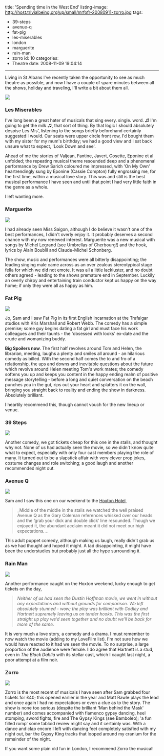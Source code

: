 title: 'Spending time in the West End'
listing-image: http://host.trivialbeing.org/up/small/mrfofr-20080911-zorro.jpg
tags:
  - 39-steps
  - avenue-q
  - fat-pig
  - les-miserables
  - london
  - marguerite
  - rain-man
  - zorro
id: 10
categories:
  - Theatre
date: 2008-11-09 19:04:14
---

Living in St Albans I've recently taken the opportunity to see as much theatre as possible, and now I have a couple of spare minutes between all the shows, holiday and traveling, I'll write a bit about them all.

[![](http://host.trivialbeing.org/up/small/mrfofr-20081109-les-mis.jpg)](http://host.trivialbeing.org/up/mrfofr-20081109-les-mis.jpg)

<!--more-->

### Les Miserables

I've long been a great hater of musicals that sing every. single. word. ♫ I'm going to get the milk ♫, that sort of thing. By that logic I should absolutely despise Les Mis', listening to the songs briefly beforehand certainly suggested I would. Our seats were upper circle front row, I'd bought them with my sister for my mum's birthday; we had a good view and I sat back unsure what to expect, 'Look Down and see'.

Ahead of me the stories of Valjean, Fantine, Javert, Cosette, Eponine et al unfolded; the repeating musical theme resounded deep and a phenomenal performance by Drew Sarich coloured me impressed, with 'On My Own' heartrendingly sung by Eponine (Cassie Compton) fully engrossing me, for the first time, within a musical love story. This was and still is the best musical performance I have seen and until that point I had very little faith in the genre as a whole.

I left wanting more.

### Marguerite

![](http://host.trivialbeing.org/up/mrfofr-20081109-marguerite.jpg)

I had already seen Miss Saigon, although I do believe it wasn't one of the best performances, I didn't overly enjoy it. It probably deserves a second chance with my now renewed interest. Marguerite was a new musical with songs by Michel Legrand (see Umbrellas of Cherbourg!) and the hook, lyrics by Alain Boublil and Claude-Michel Schonberg.

The show, music and performances were all bitterly disappointing; the leading singing male came across as an over zealous stereotypical stage fella for which we did not emote. It was all a little lackluster, and no doubt others agreed - leading to the shows premature end in September. Luckily an overly chirpy and entertaining train conductor kept us happy on the way home; if only they were all as happy as him.

### Fat Pig

![](http://host.trivialbeing.org/up/mrfofr-20081109-fat-pig.jpg)

Jo, Sam and I saw Fat Pig in its first English incarnation at the Trafalgar studios with Kris Marshall and Robert Webb. The comedy has a simple premise; some guy begins dating a fat girl and must face his work colleagues and their taunts - the 'obsessed with looks' ex-date and the crude and womanizing buddy.

**Big Spoilers now**. The first half revolves around Tom and Helen, the librarian, meeting, laughs a plenty and smiles all around - an hilarious comedy as billed. With the second half comes the to and fro of a relationship, the ups and downs and inevitable questions about the future which revolve around Helen meeting Tom's work mates; the comedy softens you up and keeps you content in the happy ending realm of positive message storytelling - before a long and quiet conversation on the beach punches you in the gut, rips out your heart and splatters it on the wall, bringing you straight back to reality and ending the show in darkness. Absolutely brilliant.

I heartily recommend this, though cannot vouch for the new lineup or venue.

### 39 Steps

![](http://host.trivialbeing.org/up/mrfofr-20080911-39steps-1.jpg)

Another comedy, we got tickets cheap for this one in the stalls, and thought why not. None of us had actually seen the movie, so we didn't know quite what to expect, especially with only four cast members playing the role of many. It turned out to be a slapstick affair with very clever prop jokes, costume changes and role switching; a good laugh and another recommended night out.

### Avenue Q

![](http://host.trivialbeing.org/up/mrfofr-20080911-avenue-q-london.jpg)

Sam and I saw this one on our weekend to the [Hoxton Hotel](http://www.mrfofr.com/2008/10/hoxton-hotel-london/),

> _Middle of the middle in the stalls we watched the well praised Avenue Q as the Gary Coleman references whisked over our heads and the ‘grab your dick and double click‘ line resounded. Though we enjoyed it, the abundant acclaim meant it did not meet our high expectations. _

This adult puppet comedy, although making us laugh, really didn't grab us as we had thought and hoped it might. A tad disappointing, it might have been the understudies but probably just all the hype surrounding it.

### Rain Man

![](http://host.trivialbeing.org/up/mrfofr-20080911-rainman.jpg)

Another performance caught on the Hoxton weekend, lucky enough to get tickets on the day,

> _Neither of us had seen the Dustin Hoffman movie, we went in without any expectations and without grounds for comparison. We left absolutely stunned - wow; the play was brilliant with Godley and Hartnett supremely leaving us on tender hooks. This was the first straight up play we’d seen together and no doubt we’ll be back for more of the same._

It is very much a love story, a comedy and a drama. I must remember to now watch the movie (adding to my LoveFilm list). I'm not sure how we would have reacted to it had we seen the movie. To no surprise, a large proportion of the audience were female. I do agree that Hartnett is a stud, even in _The Black Dahlia_ with its stellar cast, which I caught last night, a poor attempt at a film noir.

### Zorro

[![](http://host.trivialbeing.org/up/small/mrfofr-20080911-zorro.jpg)](http://host.trivialbeing.org/up/mrfofr-20080911-zorro.jpg)

Zorro is the most recent of musicals I have seen after Sam grabbed four tickets for £40; this opened earlier in the year and Matt Rawle plays the lead and once again I had no expectations or even a clue as to the story. The show is none too serious (despite the brilliant 'Man behind the Mask' number) and comes accompanied with flamenco gypsy dancing, heel stomping, sword fights, fire and The Gypsy Kings (see Bamboleo); 'a fun filled romp' some tabloid review might say and it certainly was. With a dance and clap encore I left with dancing feet completely satisfied with my night out, bar the Gypsy King tracks that looped around my cranium for the remainder of the night.

If you want some plain old fun in London, I recommend Zorro the musical!

<object width="425" height="344"><param name="movie" value="http://www.youtube.com/v/ecultVk4Sko&hl=en&fs=1"></param><param name="allowFullScreen" value="true"></param><param name="allowscriptaccess" value="always"></param><embed src="http://www.youtube.com/v/ecultVk4Sko&hl=en&fs=1" type="application/x-shockwave-flash" allowscriptaccess="always" allowfullscreen="true" width="425" height="344"></embed></object>
